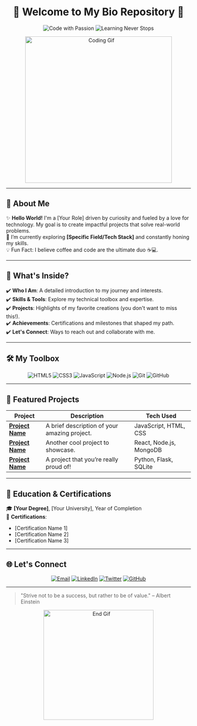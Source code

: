 <h1 align="center">🌟 Welcome to My Bio Repository 🌟</h1>

<p align="center">
  <img src="https://img.shields.io/badge/Code_with_Passion-💻-brightgreen?style=for-the-badge" alt="Code with Passion">
  <img src="https://img.shields.io/badge/Learning_Never_Stops-📘-blue?style=for-the-badge" alt="Learning Never Stops">
</p>

<p align="center">
  <img src="https://media.giphy.com/media/QTfX9Ejfra3ZmNxh6B/giphy.gif" width="400" alt="Coding Gif">
</p>

---

## 👋 About Me  

✨ **Hello World!** I'm a [Your Role] driven by curiosity and fueled by a love for technology. My goal is to create impactful projects that solve real-world problems.  
🌱 I’m currently exploring **[Specific Field/Tech Stack]** and constantly honing my skills.  
💡 Fun Fact: I believe coffee and code are the ultimate duo ☕💻.  

---

## 🎯 What's Inside?  

✔️ **Who I Am**: A detailed introduction to my journey and interests.  
✔️ **Skills & Tools**: Explore my technical toolbox and expertise.  
✔️ **Projects**: Highlights of my favorite creations (you don't want to miss this!).  
✔️ **Achievements**: Certifications and milestones that shaped my path.  
✔️ **Let's Connect**: Ways to reach out and collaborate with me.  

---

## 🛠️ My Toolbox  

<p align="center">
  <img src="https://img.shields.io/badge/HTML5-E34F26?style=for-the-badge&logo=html5&logoColor=white" alt="HTML5">
  <img src="https://img.shields.io/badge/CSS3-1572B6?style=for-the-badge&logo=css3&logoColor=white" alt="CSS3">
  <img src="https://img.shields.io/badge/JavaScript-F7DF1E?style=for-the-badge&logo=javascript&logoColor=black" alt="JavaScript">
  <img src="https://img.shields.io/badge/Node.js-339933?style=for-the-badge&logo=node-dot-js&logoColor=white" alt="Node.js">
  <img src="https://img.shields.io/badge/Git-F05032?style=for-the-badge&logo=git&logoColor=white" alt="Git">
  <img src="https://img.shields.io/badge/GitHub-181717?style=for-the-badge&logo=github&logoColor=white" alt="GitHub">
</p>

---

## 🌟 Featured Projects  

| **Project**       | **Description**                                     | **Tech Used**            |  
|--------------------|----------------------------------------------------|--------------------------|  
| **[Project Name](#)** | A brief description of your amazing project.        | JavaScript, HTML, CSS    |  
| **[Project Name](#)** | Another cool project to showcase.                 | React, Node.js, MongoDB  |  
| **[Project Name](#)** | A project that you’re really proud of!             | Python, Flask, SQLite    |  

---

## 📜 Education & Certifications  

🎓 **[Your Degree]**, [Your University], Year of Completion  
📜 **Certifications**:  
- [Certification Name 1]  
- [Certification Name 2]  
- [Certification Name 3]  

---

## 🌐 Let's Connect  

<p align="center">
  <a href="mailto:your-email@example.com"><img src="https://img.shields.io/badge/Email-D14836?style=for-the-badge&logo=gmail&logoColor=white" alt="Email"></a>
  <a href="https://www.linkedin.com/in/your-profile/"><img src="https://img.shields.io/badge/LinkedIn-0077B5?style=for-the-badge&logo=linkedin&logoColor=white" alt="LinkedIn"></a>
  <a href="https://twitter.com/your-profile/"><img src="https://img.shields.io/badge/Twitter-1DA1F2?style=for-the-badge&logo=twitter&logoColor=white" alt="Twitter"></a>
  <a href="https://github.com/your-profile"><img src="https://img.shields.io/badge/GitHub-181717?style=for-the-badge&logo=github&logoColor=white" alt="GitHub"></a>
</p>

---

> "Strive not to be a success, but rather to be of value." – Albert Einstein  

<p align="center">
  <img src="https://media.giphy.com/media/L1R1tvI9svkIWwpVYr/giphy.gif" width="300" alt="End Gif">
</p>
